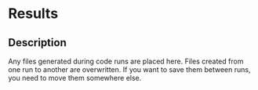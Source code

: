 # Results

## Description
Any files generated during code runs are placed here. Files created
from one run to another are overwritten. If you want to save them
between runs, you need to move them somewhere else.


